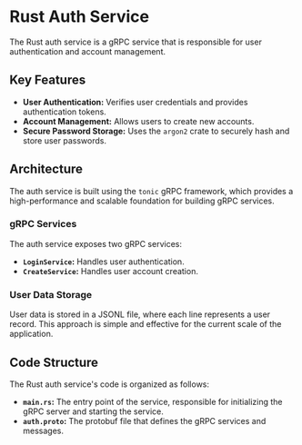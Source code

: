 # Rust Auth Service

The Rust auth service is a gRPC service that is responsible for user authentication and account management.

## Key Features

- **User Authentication:** Verifies user credentials and provides authentication tokens.
- **Account Management:** Allows users to create new accounts.
- **Secure Password Storage:** Uses the `argon2` crate to securely hash and store user passwords.

## Architecture

The auth service is built using the `tonic` gRPC framework, which provides a high-performance and scalable foundation for building gRPC services.

### gRPC Services

The auth service exposes two gRPC services:

- **`LoginService`:** Handles user authentication.
- **`CreateService`:** Handles user account creation.

### User Data Storage

User data is stored in a JSONL file, where each line represents a user record. This approach is simple and effective for the current scale of the application.

## Code Structure

The Rust auth service's code is organized as follows:

- **`main.rs`:** The entry point of the service, responsible for initializing the gRPC server and starting the service.
- **`auth.proto`:** The protobuf file that defines the gRPC services and messages.
